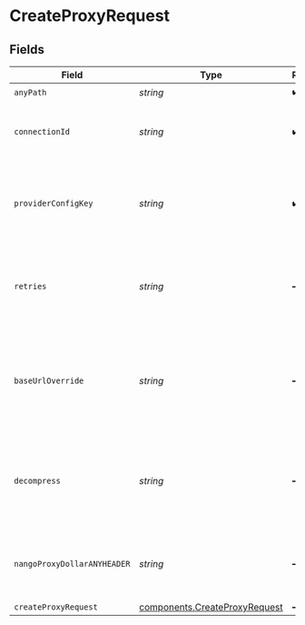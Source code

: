 # CreateProxyRequest


## Fields

| Field                                                                                                                | Type                                                                                                                 | Required                                                                                                             | Description                                                                                                          |
| -------------------------------------------------------------------------------------------------------------------- | -------------------------------------------------------------------------------------------------------------------- | -------------------------------------------------------------------------------------------------------------------- | -------------------------------------------------------------------------------------------------------------------- |
| `anyPath`                                                                                                            | *string*                                                                                                             | :heavy_check_mark:                                                                                                   | N/A                                                                                                                  |
| `connectionId`                                                                                                       | *string*                                                                                                             | :heavy_check_mark:                                                                                                   | The connection ID used to create the connection.                                                                     |
| `providerConfigKey`                                                                                                  | *string*                                                                                                             | :heavy_check_mark:                                                                                                   | The integration ID used to create the connection (aka Unique Key).                                                   |
| `retries`                                                                                                            | *string*                                                                                                             | :heavy_minus_sign:                                                                                                   | The number of retries in case of failure (with exponential back-off). Optional, default 0.                           |
| `baseUrlOverride`                                                                                                    | *string*                                                                                                             | :heavy_minus_sign:                                                                                                   | Provide an API base URL when the base API is not listed in the providers.yaml or it needs to be overridden. Optional |
| `decompress`                                                                                                         | *string*                                                                                                             | :heavy_minus_sign:                                                                                                   | Override the decompress option when making requests. Optional, defaults to false                                     |
| `nangoProxyDollarANYHEADER`                                                                                          | *string*                                                                                                             | :heavy_minus_sign:                                                                                                   | Any other headers you send are passed on to the external API                                                         |
| `createProxyRequest`                                                                                                 | [components.CreateProxyRequest](../../models/components/createproxyrequest.md)                                       | :heavy_minus_sign:                                                                                                   | N/A                                                                                                                  |